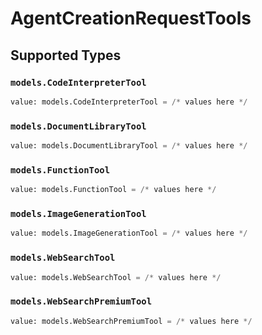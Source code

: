 # AgentCreationRequestTools


## Supported Types

### `models.CodeInterpreterTool`

```python
value: models.CodeInterpreterTool = /* values here */
```

### `models.DocumentLibraryTool`

```python
value: models.DocumentLibraryTool = /* values here */
```

### `models.FunctionTool`

```python
value: models.FunctionTool = /* values here */
```

### `models.ImageGenerationTool`

```python
value: models.ImageGenerationTool = /* values here */
```

### `models.WebSearchTool`

```python
value: models.WebSearchTool = /* values here */
```

### `models.WebSearchPremiumTool`

```python
value: models.WebSearchPremiumTool = /* values here */
```

